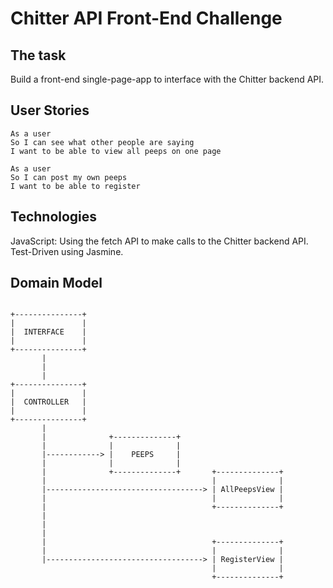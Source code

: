 # Chitter API Front-End Challenge

## The task
Build a front-end single-page-app to interface with the Chitter backend API.

## User Stories
```
As a user
So I can see what other people are saying
I want to be able to view all peeps on one page
```

```
As a user
So I can post my own peeps
I want to be able to register
```

## Technologies

JavaScript: Using the fetch API to make calls to the Chitter backend API. 
Test-Driven using Jasmine. 

## Domain Model
```

+---------------+
|               |
|  INTERFACE    |
|               |
+---------------+
       |
       |
       |
+---------------+
|               |
|  CONTROLLER   |
|               |
+---------------+
       |
       |              +--------------+  
       |              |              |
       |------------> |    PEEPS     |
       |              |              |
       |              +--------------+       +--------------+
       |                                     |              |
       |-----------------------------------> | AllPeepsView |
       |                                     |              |
       |                                     +--------------+
       |
       |
       |
       |                                     +--------------+          
       |                                     |              |
       |-----------------------------------> | RegisterView |
                                             |              |
                                             +--------------+

```